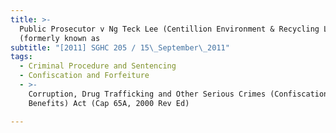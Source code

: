```yaml
---
title: >-
  Public Prosecutor v Ng Teck Lee (Centillion Environment & Recycling Ltd
  (formerly known as
subtitle: "[2011] SGHC 205 / 15\_September\_2011"
tags:
  - Criminal Procedure and Sentencing
  - Confiscation and Forfeiture
  - >-
    Corruption, Drug Trafficking and Other Serious Crimes (Confiscation of
    Benefits) Act (Cap 65A, 2000 Rev Ed)

---
```


